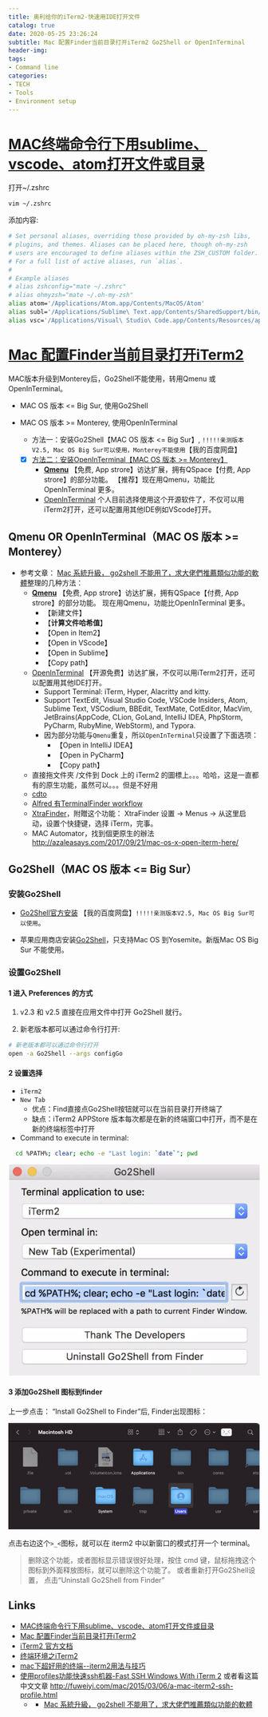 ```yaml
---
title: 奥利给你的iTerm2-快速用IDE打开文件
catalog: true
date: 2020-05-25 23:26:24
subtitle: Mac 配置Finder当前目录打开iTerm2 Go2Shell or OpenInTerminal
header-img:
tags:
- Command line
categories:
- TECH
- Tools
- Environment setup
---
```


# [MAC终端命令行下用sublime、vscode、atom打开文件或目录](https://www.cnblogs.com/hongrunhui/p/5928833.html)

打开~/.zshrc

```bash
vim ~/.zshrc
```

添加内容:

```bash
# Set personal aliases, overriding those provided by oh-my-zsh libs,
# plugins, and themes. Aliases can be placed here, though oh-my-zsh
# users are encouraged to define aliases within the ZSH_CUSTOM folder.
# For a full list of active aliases, run `alias`.
#
# Example aliases
# alias zshconfig="mate ~/.zshrc"
# alias ohmyzsh="mate ~/.oh-my-zsh"
alias atom='/Applications/Atom.app/Contents/MacOS/Atom'
alias subl='/Applications/Sublime\ Text.app/Contents/SharedSupport/bin/subl'
alias vsc='/Applications/Visual\ Studio\ Code.app/Contents/Resources/app/bin/code'
```

# [Mac 配置Finder当前目录打开iTerm2](https://www.jianshu.com/p/445d3f754c4d)

MAC版本升级到Monterey后，Go2Shell不能使用，转用Qmenu 或 OpenInTerminal。

- MAC OS 版本 <= Big Sur, 使用Go2Shell
- MAC OS 版本 >= Monterey, 使用OpenInTerminal

  - 方法一：安装Go2Shell【MAC OS 版本 <= Big Sur】,  `!!!!!亲测版本V2.5, Mac OS Big Sur可以使用，Monterey不能使用`【我的百度网盘】
  - [x] [方法二：安装OpenInTerminal【MAC OS 版本 >= Monterey】](http://liyuankun.top/%E5%A5%A5%E5%88%A9%E7%BB%99%E4%BD%A0%E7%9A%84iTerm2-%E5%BF%AB%E9%80%9F%E7%94%A8IDE%E6%89%93%E5%BC%80%E6%96%87%E4%BB%B6.html#%E9%99%A4go2shell%E7%9A%84%E5%85%B6%E4%BB%96%E6%96%B9%E6%B3%95-mac-os-%E7%89%88%E6%9C%AC-monterey)
    - [**Qmenu**](https://apps.apple.com/cn/app/qmenu/id1567442612?l=en&mt=12) 【免费, App strore】访达扩展，拥有QSpace【付费, App strore】的部分功能。 【推荐】现在用Qmenu，功能比OpenInTerminal 更多。
    - [OpenInTerminal](https://github.com/Ji4n1ng/OpenInTerminal/blob/master/Resources/README-zh.md)  个人目前选择使用这个开源软件了，不仅可以用iTerm2打开，还可以配置用其他IDE例如VScode打开。

## Qmenu OR OpenInTerminal（MAC OS 版本 >= Monterey）

- 参考文章： [Mac 系統升級， go2shell 不能用了，求大佬們推薦類似功能的軟體](https://xa8.net/post/34806729)整理的几种方法：
  - [**Qmenu**](https://apps.apple.com/cn/app/qmenu/id1567442612?l=en&mt=12) 【免费, App strore】访达扩展，拥有QSpace【付费, App strore】的部分功能。 现在用Qmenu，功能比OpenInTerminal 更多。
    - 【新建文件】
    - 【**计算文件哈希值**】
    - 【Open in Item2】
    - 【Open in VScode】
    - 【Open in Sublime】
    - 【Copy path】
  - [OpenInTerminal](https://github.com/Ji4n1ng/OpenInTerminal/blob/master/Resources/README-zh.md)  【开源免费】访达扩展，不仅可以用iTerm2打开，还可以配置用其他IDE打开。
    - Support Terminal: iTerm, Hyper, Alacritty and kitty.
    - Support TextEdit, Visual Studio Code, VSCode Insiders, Atom, Sublime Text, VSCodium, BBEdit, TextMate, CotEditor, MacVim, JetBrains(AppCode, CLion, GoLand, IntelliJ IDEA, PhpStorm, PyCharm, RubyMine, WebStorm), and Typora.
    - 因为部分功能与`Qmenu`重复，所以`OpenInTerminal`只设置了下面选项：
      - 【Open in IntelliJ IDEA】
      - 【Open in PyCharm】
      - 【Copy path】
  - 直接拖文件夾 /文件到 Dock 上的 iTerm2 的圖標上。。。哈哈，这是一直都有的原生功能，虽然可以。。。但是不好用
  - [cdto](https://github.com/jbtule/cdto)
  - [Alfred 有TerminalFinder workflow](https://github.com/LeEnno/alfred-terminalfinder)
  - [XtraFinder](https://www.macwk.com/soft/xtrafinder)，附贈这个功能： XtraFinder 设置 -> Menus -> 从这里启动，设置个快捷键，选择 iTerm，完事。
  - MAC Automator，找到個更原生的辦法 <http://azaleasays.com/2017/09/21/mac-os-x-open-iterm-here/>

## Go2Shell（MAC OS 版本 <= Big Sur）

### 安装Go2Shell

- [Go2Shell官方安装](http://zipzapmac.com/Go2Shell) 【我的百度网盘】`!!!!!亲测版本V2.5, Mac OS Big Sur可以使用`。

- 苹果应用商店安装[Go2Shell](https://apps.apple.com/cn/app/go2shell/id445770608?mt=12)，只支持Mac OS 到Yosemite。新版Mac OS Big Sur 不能使用。

### 设置Go2Shell

#### 1 进入 Preferences 的方式

1. v2.3 和 v2.5 直接在应用文件中打开 Go2Shell 就行。

2. 新老版本都可以通过命令行打开:

```bash
# 新老版本都可以通过命令行打开
open -a Go2Shell --args configGo
```

#### 2 设置选择

- `iTerm2`
- `New Tab`
  - 优点：Find直接点Go2Shell按钮就可以在当前目录打开终端了
  - 缺点：iTerm2 APPStore 版本每次都是在新的终端窗口中打开，而不是在新的终端标签中打开
- Command to execute in terminal:

```bash
  cd %PATH%; clear; echo -e "Last login: `date`"; pwd
```

![Go2Shell设置](https://github.com/CatherineLiyuankun/PictureBed/raw/master/blog/post/%E5%A5%A5%E5%88%A9%E7%BB%99%E4%BD%A0%E7%9A%84iTerm2-%E5%BF%AB%E9%80%9F%E7%94%A8IDE%E6%89%93%E5%BC%80%E6%96%87%E4%BB%B6/Go2Shell.png)

#### 3 添加Go2Shell 图标到finder

上一步点击： “Install Go2Shell to Finder”后, Finder出现图标：

![Go2Shell图标](https://github.com/CatherineLiyuankun/PictureBed/raw/master/blog/post/%E5%A5%A5%E5%88%A9%E7%BB%99%E4%BD%A0%E7%9A%84iTerm2-%E5%BF%AB%E9%80%9F%E7%94%A8IDE%E6%89%93%E5%BC%80%E6%96%87%E4%BB%B6/Go2Shell2.png)

点击右边这个`>_<`图标，就可以在 iterm2 中以新窗口的模式打开一个 terminal。

> 删除这个功能，或者图标显示错误很好处理，按住 cmd 键，鼠标拖拽这个图标到外面释放图标，就可以删除这个功能了。
> 或者重新打开Go2Shell设置， 点击“Uninstall Go2Shell from Finder”

## Links

- [MAC终端命令行下用sublime、vscode、atom打开文件或目录](https://www.cnblogs.com/hongrunhui/p/5928833.html)
- [Mac 配置Finder当前目录打开iTerm2](https://www.jianshu.com/p/445d3f754c4d)
- [iTerm2 官方文档](https://link.jianshu.com/?t=http://www.iterm2.com/documentation.html)
- [终端环境之iTerm2](https://link.jianshu.com/?t=http://foocoder.com/blog/wo-zai-yong-de-macruan-jian.html/)
- [mac下超好用的终端--iterm2用法与技巧](https://link.jianshu.com/?t=http://blog.csdn.net/thinkdiff/article/details/25075047)
- [使用profiles功能快速ssh机器-Fast SSH Windows With iTerm 2](https://link.jianshu.com/?t=http://hiltmon.com/blog/2013/07/18/fast-ssh-windows-with-iterm-2/) 或者看这篇中文文章 <http://fuweiyi.com/mac/2015/03/06/a-mac-iterm2-ssh-profile.html>
    - - [Mac 系統升級， go2shell 不能用了，求大佬們推薦類似功能的軟體](https://xa8.net/post/34806729)
